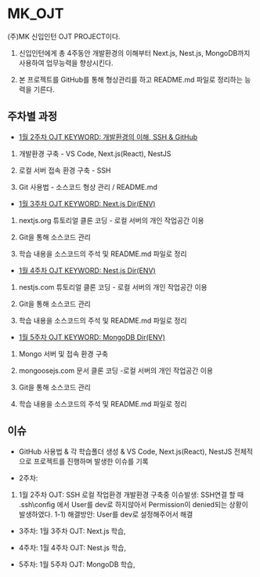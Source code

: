 # MK_OJT
(주)MK 신입인턴 OJT PROJECT이다.

1) 신입인턴에게 총 4주동안 개발환경의 이해부터 Next.js, Nest.js, MongoDB까지 사용하여 업무능력을 향상시킨다.

2) 본 프로젝트를 GitHub를 통해 형상관리를 하고 README.md 파일로 정리하는 능력을 기른다.



## 주차별 과정

- [1월 2주차 OJT KEYWORD: 개발환경의 이해, SSH & GitHub](https://github.com/MinHyeok-lee1/MK_OJT)
1) 개발환경 구축 - VS Code, Next.js(React), NestJS

2) 로컬 서버 접속 환경 구축 - SSH

3) Git 사용법 - 소스코드 형상 관리 / README.md


- [1월 3주차 OJT KEYWORD: Next.js Dir(ENV)](https://github.com/MinHyeok-lee1/MK_OJT/tree/master/nextjs-env)
1) nextjs.org 튜토리얼 클론 코딩 - 로컬 서버의 개인 작업공간 이용

2) Git을 통해 소스코드 관리

3) 학습 내용을 소스코드의 주석 및 README.md 파일로 정리


- [1월 4주차 OJT KEYWORD: Nest.js Dir(ENV)](https://github.com/MinHyeok-lee1/MK_OJT/tree/master/nestjs-env)

1) nestjs.com 튜토리얼 클론 코딩 - 로컬 서버의 개인 작업공간 이용

2) Git을 통해 소스코드 관리

3) 학습 내용을 소스코드의 주석 및 README.md 파일로 정리


- [1월 5주차 OJT KEYWORD: MongoDB Dir(ENV)](https://github.com/MinHyeok-lee1/MK_OJT/tree/master/mongodb)

1) Mongo 서버 및 접속 환경 구축

2) mongoosejs.com 문서 클론 코딩 -로컬 서버의 개인 작업공간 이용

3) Git을 통해 소스코드 관리

4) 학습 내용을 소스코드의 주석 및 README.md 파일로 정리



## 이슈
- GitHub 사용법 & 각 학습폴더 생성 & VS Code, Next.js(React), NestJS 전체적으로 프로젝트를 진행하며 발생한 이슈를 기록

- 2주차: 
 1) 1월 2주차 OJT: SSH 로컬 작업환경 개발환경 구축중 이슈발생: SSH연결 할 때 .ssh\config 에서 User를 dev로 하지않아서 Permission이 denied되는 상황이 발생하였다.
 1-1) 해결방안: User를 dev로 설정해주어서 해결

- 3주차: 1월 3주차 OJT: Next.js 학습,

- 4주차: 1월 4주차 OJT: Nest.js 학습, 

- 5주차: 1월 5주차 OJT: MongoDB 학습, 